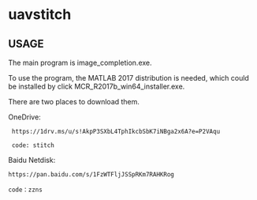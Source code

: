 # uavstitch

## USAGE

The main program is image_completion.exe.

To use the program, the MATLAB 2017 distribution is needed, which could be installed by click MCR_R2017b_win64_installer.exe.

There are two places to download them.

OneDrive: 

     https://1drv.ms/u/s!AkpP3SXbL4TphIkcbSbK7iNBga2x6A?e=P2VAqu
     
     code: stitch
    
Baidu Netdisk:

    https://pan.baidu.com/s/1FzWTFljJSSpRKm7RAHKRog 

    code：zzns
